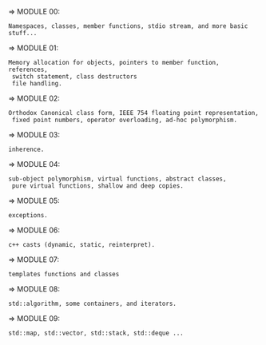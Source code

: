 => MODULE 00:

	Namespaces, classes, member functions, stdio stream, and more basic stuff...

=> MODULE 01:
	
	Memory allocation for objects, pointers to member function, references,
	 switch statement, class destructors
	 file handling.

=> MODULE 02:

	Orthodox Canonical class form, IEEE 754 floating point representation,
	 fixed point numbers, operator overloading, ad-hoc polymorphism.

=> MODULE 03:

	inherence.

=> MODULE 04:

	sub-object polymorphism, virtual functions, abstract classes,
	 pure virtual functions, shallow and deep copies.  

=> MODULE 05:

	exceptions.

=> MODULE 06:

	c++ casts (dynamic, static, reinterpret).

=> MODULE 07:

	templates functions and classes

=> MODULE 08:

	std::algorithm, some containers, and iterators.

=> MODULE 09:

	std::map, std::vector, std::stack, std::deque ...

